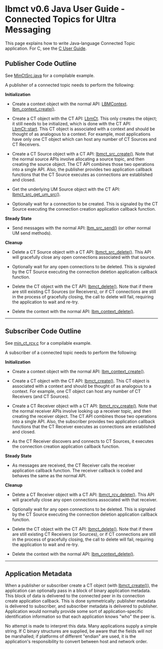 # lbmct v0.6 Java User Guide - Connected Topics for Ultra Messaging

This page explains how to write Java-language Connected Topic application.
For C, see the [C User Guide](Userguide.md).

## Publisher Code Outline

See [MinCtSrc.java](../java/MinCtSrc.java) for a compilable example.

A publisher of a connected topic needs to perform the following:

**Initialization**

* Create a context object with the normal API:
[LBMContext](https://ultramessaging.github.io/currdoc/doc/JavaAPI/classcom_1_1latencybusters_1_1lbm_1_1LBMContext.html#ad6173b302534ee9011ce56897a6952ac).
[lbm_context_create()](https://ultramessaging.github.io/currdoc/doc/API/lbm_8h.html#a8058947690bd0995bc2c59d4a61b462f).

* Create a CT object with the CT API:
[LbmCt](https://ultramessaging.github.io/lbmct/javadoc/com/latencybusters/lbmct/LbmCt.html#LbmCt--).
This only creates the object; it still needs to be initialized, which is done with the CT API:
[LbmCt::start](https://ultramessaging.github.io/lbmct/javadoc/com/latencybusters/lbmct/LbmCt.html#start-com.latencybusters.lbm.LBMContext-com.latencybusters.lbmct.LbmCtConfig-java.nio.ByteBuffer-).
This CT object is associated with a context and should be thought of as
analogous to a context.
For example, most applications have only one CT object which can host any
number of CT Sources and CT Receivers.

* Create a CT Source object with a CT API:
[lbmct_src_create()](#lbmct_src_create).
Note that the normal source APIs involve allocating a source topic,
and then creating the source object.
The CT API combines those two operations into a single API.
Also, the publisher provides two application callback functions
that the CT Source executes as connections are established and closed.

* Get the underlying UM Source object with the CT API:
[lbmct_src_get_um_src()](#lbmct_src_get_um_src).

* Optionally wait for a connection to be created.
This is signaled by the CT Source executing the connection creation application
callback function.

**Steady State**

* Send messages with the normal API:
[lbm_src_send()](https://ultramessaging.github.io/currdoc/doc/API/lbm_8h.html#a91f4b9cb04fe1323ec56833211cc5cb7)
(or other normal UM send methods).

**Cleanup**

* Delete a CT Source object with a CT API:
[lbmct_src_delete()](#lbmct_src_delete).
This API will gracefully close any open connections associated with that
source.

* Optionally wait for any open connections to be deleted.
This is signaled by the CT Source executing the connection deletion application
callback function.

* Delete the CT object with the CT API:
[lbmct_delete()](#lbmct_delete).
Note that if there are still existing CT Sources (or Receivers),
or if CT connections are still in the process of gracefully closing,
the call to delete will fail,
requiring the application to wait and re-try.

* Delete the context with the normal API:
[lbm_context_delete()](https://ultramessaging.github.io/currdoc/doc/API/lbm_8h.html#a962bfceb336c65191ba08497ac70602b).

---

## Subscriber Code Outline

See [min_ct_rcv.c](../c/min_ct_rcv.c) for a compilable example.

A subscriber of a connected topic needs to perform the following:

**Initialization**

* Create a context object with the normal API:
[lbm_context_create()](https://ultramessaging.github.io/currdoc/doc/API/lbm_8h.html#a8058947690bd0995bc2c59d4a61b462f).

* Create a CT object with the CT API:
[lbmct_create()](#lbmct_create).
This CT object is associated with a context and should be thought of as
analogous to a context.
For example, one CT object can host any number of CT Receivers (and CT Sources).

* Create a CT Receiver object with a CT API:
[lbmct_rcv_create()](#lbmct_rcv_create).
Note that the normal receiver APIs involve looking up a receiver topic,
and then creating the receiver object.
The CT API combines those two operations into a single API.
Also, the subscriber provides two application callback functions
that the CT Receiver executes as connections are established and closed.

* As the CT Receiver discovers and connects to CT Sources,
it executes the connection creation application callback function.

**Steady State**

* As messages are received, the CT Receiver calls the receiver
application callback function.
The receiver callback is coded and behaves the same as the normal API.

**Cleanup**

* Delete a CT Receiver object with a CT API:
[lbmct_rcv_delete()](#lbmct_rcv_delete).
This API will gracefully close any open connections associated with that
receiver.

* Optionally wait for any open connections to be deleted.
This is signaled by the CT Source executing the connection deletion application
callback function.

* Delete the CT object with the CT API:
[lbmct_delete()](#lbmct_delete).
Note that if there are still existing CT Receivers (or Sources),
or if CT connections are still in the process of gracefully closing,
the call to delete will fail,
requiring the application to wait and re-try.

* Delete the context with the normal API:
[lbm_context_delete()](https://ultramessaging.github.io/currdoc/doc/API/lbm_8h.html#a962bfceb336c65191ba08497ac70602b).

---

## Application Metadata

When a publisher or subscriber create a CT object
(with [lbmct_create()](#lbmct_create)),
the application can optionally pass in a block of binary application metadata.
This block of data is delivered to the connected peer in its connection
create application callback.
This is done symmetrically: publisher metadata is delivered to subscriber,
and subscriber metadata is delivered to publisher.
Application would normally provide some sort of application-specific
identification information so that each application knows "who" the peer is.

No attempt is made to interpret this data.
Many applications supply a simple string.
If C binary structures are supplied, be aware that the fields will not be
marshalled; if platforms of different "endian" are used,
it is the application's responsibility to convert between host and network
order.
